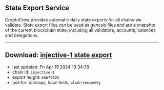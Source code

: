 ## State Export Service
CryptoCrew provides automatic daily state exports for all chains we validate. State export files can be used as genesis files and are a snapshot of the current blockchain state, including all validators, accounts, balances and delegations.

---
**Download: [injective-1 state export](https://dl-eu2.ccvalidators.com/SERVICE/injective/injective-1_export_66679625.json)**
---

- last updated: Fri Apr 19 2024 13:34:36
- chain id: `injective-1`
- export height: `66679625`
- use for: airdrops, local tests, chain recovery
